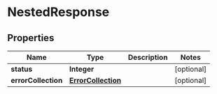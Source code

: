

# NestedResponse


## Properties

| Name | Type | Description | Notes |
|------------ | ------------- | ------------- | -------------|
|**status** | **Integer** |  |  [optional] |
|**errorCollection** | [**ErrorCollection**](ErrorCollection.md) |  |  [optional] |




